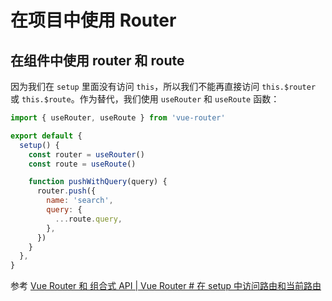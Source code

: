 # 在项目中使用 Router


## 在组件中使用 router 和 route

因为我们在 `setup` 里面没有访问 `this`，所以我们不能再直接访问 `this.$router` 或 `this.$route`。作为替代，我们使用 `useRouter` 和 `useRoute` 函数：

``` js
import { useRouter, useRoute } from 'vue-router'

export default {
  setup() {
    const router = useRouter()
    const route = useRoute()

    function pushWithQuery(query) {
      router.push({
        name: 'search',
        query: {
          ...route.query,
        },
      })
    }
  },
}
```

参考 [Vue Router 和 组合式 API | Vue Router  # 在 setup 中访问路由和当前路由 ](https://router.vuejs.org/zh/guide/advanced/composition-api.html#%E5%9C%A8-setup-%E4%B8%AD%E8%AE%BF%E9%97%AE%E8%B7%AF%E7%94%B1%E5%92%8C%E5%BD%93%E5%89%8D%E8%B7%AF%E7%94%B1)